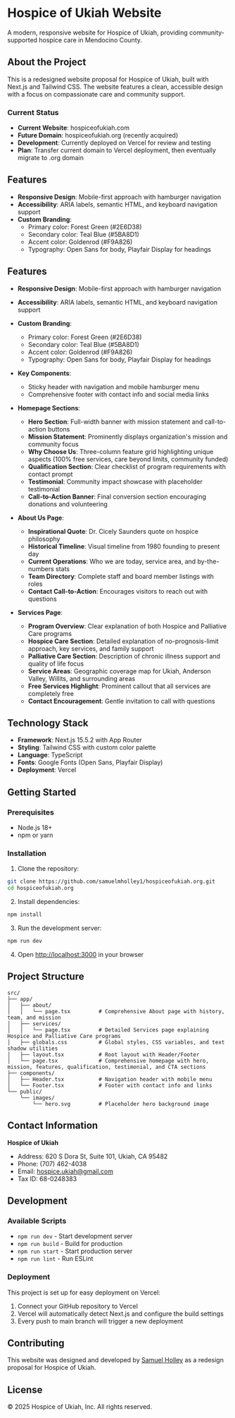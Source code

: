 # Hospice of Ukiah Website

A modern, responsive website for Hospice of Ukiah, providing community-supported hospice care in Mendocino County.

## About the Project

This is a redesigned website proposal for Hospice of Ukiah, built with Next.js and Tailwind CSS. The website features a clean, accessible design with a focus on compassionate care and community support.

### Current Status
- **Current Website**: hospiceofukiah.com
- **Future Domain**: hospiceofukiah.org (recently acquired)
- **Development**: Currently deployed on Vercel for review and testing
- **Plan**: Transfer current domain to Vercel deployment, then eventually migrate to .org domain

## Features

- **Responsive Design**: Mobile-first approach with hamburger navigation
- **Accessibility**: ARIA labels, semantic HTML, and keyboard navigation support
- **Custom Branding**: 
  - Primary color: Forest Green (#2E6D38)
  - Secondary color: Teal Blue (#5BA8D1) 
  - Accent color: Goldenrod (#F9A826)
  - Typography: Open Sans for body, Playfair Display for headings

## Features

- **Responsive Design**: Mobile-first approach with hamburger navigation
- **Accessibility**: ARIA labels, semantic HTML, and keyboard navigation support
- **Custom Branding**: 
  - Primary color: Forest Green (#2E6D38)
  - Secondary color: Teal Blue (#5BA8D1) 
  - Accent color: Goldenrod (#F9A826)
  - Typography: Open Sans for body, Playfair Display for headings

- **Key Components**:
  - Sticky header with navigation and mobile hamburger menu
  - Comprehensive footer with contact info and social media links

- **Homepage Sections**:
  - **Hero Section**: Full-width banner with mission statement and call-to-action buttons
  - **Mission Statement**: Prominently displays organization's mission and community focus
  - **Why Choose Us**: Three-column feature grid highlighting unique aspects (100% free services, care beyond limits, community funded)
  - **Qualification Section**: Clear checklist of program requirements with contact prompt
  - **Testimonial**: Community impact showcase with placeholder testimonial
  - **Call-to-Action Banner**: Final conversion section encouraging donations and volunteering

- **About Us Page**:
  - **Inspirational Quote**: Dr. Cicely Saunders quote on hospice philosophy
  - **Historical Timeline**: Visual timeline from 1980 founding to present day
  - **Current Operations**: Who we are today, service area, and by-the-numbers stats
  - **Team Directory**: Complete staff and board member listings with roles
  - **Contact Call-to-Action**: Encourages visitors to reach out with questions

- **Services Page**:
  - **Program Overview**: Clear explanation of both Hospice and Palliative Care programs
  - **Hospice Care Section**: Detailed explanation of no-prognosis-limit approach, key services, and family support
  - **Palliative Care Section**: Description of chronic illness support and quality of life focus
  - **Service Areas**: Geographic coverage map for Ukiah, Anderson Valley, Willits, and surrounding areas
  - **Free Services Highlight**: Prominent callout that all services are completely free
  - **Contact Encouragement**: Gentle invitation to call with questions

## Technology Stack

- **Framework**: Next.js 15.5.2 with App Router
- **Styling**: Tailwind CSS with custom color palette
- **Language**: TypeScript
- **Fonts**: Google Fonts (Open Sans, Playfair Display)
- **Deployment**: Vercel

## Getting Started

### Prerequisites
- Node.js 18+ 
- npm or yarn

### Installation

1. Clone the repository:
```bash
git clone https://github.com/samuelmholley1/hospiceofukiah.org.git
cd hospiceofukiah.org
```

2. Install dependencies:
```bash
npm install
```

3. Run the development server:
```bash
npm run dev
```

4. Open [http://localhost:3000](http://localhost:3000) in your browser

## Project Structure

```
src/
├── app/
│   ├── about/
│   │   └── page.tsx         # Comprehensive About page with history, team, and mission
│   ├── services/
│   │   └── page.tsx         # Detailed Services page explaining Hospice and Palliative Care programs
│   ├── globals.css          # Global styles, CSS variables, and text shadow utilities
│   ├── layout.tsx           # Root layout with Header/Footer
│   └── page.tsx             # Comprehensive homepage with hero, mission, features, qualification, testimonial, and CTA sections
├── components/
│   ├── Header.tsx           # Navigation header with mobile menu
│   └── Footer.tsx           # Footer with contact info and links
└── public/
    └── images/
        └── hero.svg         # Placeholder hero background image
```

## Contact Information

**Hospice of Ukiah**
- Address: 620 S Dora St, Suite 101, Ukiah, CA 95482
- Phone: (707) 462-4038
- Email: hospice.ukiah@gmail.com
- Tax ID: 68-0248383

## Development

### Available Scripts

- `npm run dev` - Start development server
- `npm run build` - Build for production
- `npm run start` - Start production server
- `npm run lint` - Run ESLint

### Deployment

This project is set up for easy deployment on Vercel:

1. Connect your GitHub repository to Vercel
2. Vercel will automatically detect Next.js and configure the build settings
3. Every push to main branch will trigger a new deployment

## Contributing

This website was designed and developed by [Samuel Holley](https://github.com/samuelmholley1) as a redesign proposal for Hospice of Ukiah.

## License

© 2025 Hospice of Ukiah, Inc. All rights reserved.
